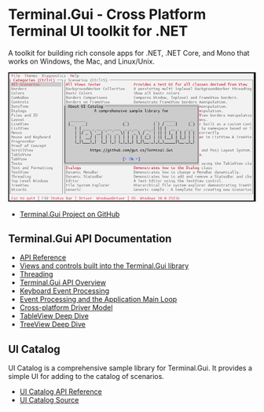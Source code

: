 # Terminal.Gui - Cross Platform Terminal UI toolkit for .NET

A toolkit for building rich console apps for .NET, .NET Core, and Mono that works on Windows, the Mac, and Linux/Unix.

![Sample](images/sample.gif)

* [Terminal.Gui Project on GitHub](https://github.com/gui-cs/Terminal.Gui)

## Terminal.Gui API Documentation

* [API Reference](~/api/Terminal.Gui/Terminal.Gui.yml)
* [Views and controls built into the Terminal.Gui library](~/articles/views.md)
* [Threading](~/articles/threading.md)
* [Terminal.Gui API Overview](~/articles/overview.md)
* [Keyboard Event Processing](~/articles/keyboard.md)
* [Event Processing and the Application Main Loop](~/articles/mainloop.md)
* [Cross-platform Driver Model](~/articles/drivers.md)
* [TableView Deep Dive](~/articles/tableview.md)
* [TreeView Deep Dive](~/articles/treeview.md)

## UI Catalog

UI Catalog is a comprehensive sample library for Terminal.Gui. It provides a simple UI for adding to the catalog of scenarios.

* [UI Catalog API Reference](~/api/UICatalog/UICatalog.yml)
* [UI Catalog Source](https://github.com/gui-cs/Terminal.Gui/tree/master/UICatalog)
